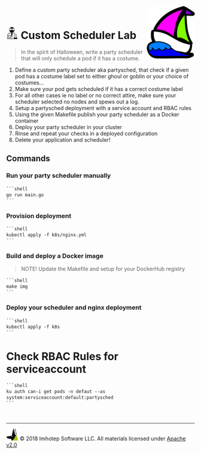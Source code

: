 <img src="../assets/k8sland.png" align="right" width="128" height="auto"/>

<br/>

# <img src="../assets/lab.png" width="32" height="auto"/> Custom Scheduler Lab

> In the spirit of Halloween, write a party scheduler that will only schedule
> a pod if it has a costume.

1. Define a custom party scheduler aka partysched, that check if a given pod
   has a costume label set to either ghoul or goblin or your choice of costumes...
1. Make sure your pod gets scheduled if it has a correct costume label
1. For all other cases ie no label or no correct attire, make sure your scheduler
   selected no nodes and spews out a log.
1. Setup a partysched deployment with a service account and RBAC rules
1. Using the given Makefile publish your party scheduler as a Docker container
1. Deploy your party scheduler in your cluster
1. Rinse and repeat your checks in a deployed configuration
1. Delete your application and scheduler!

## Commands

### Run your party scheduler manually

    ```shell
    go run main.go
    ```

### Provision deployment

    ```shell
    kubectl apply -f k8s/nginx.yml
    ```

### Build and deploy a Docker image

  > NOTE! Update the Makefile and setup for your DockerHub registry

    ```shell
    make img
    ```

### Deploy your scheduler and nginx deployment

    ```shell
    kubectl apply -f k8s
    ```

# Check RBAC Rules for serviceaccount

    ```shell
    ku auth can-i get pods -n defaut --as system:serviceaccount:default:partysched
    ```

<br/>

---
<img src="../assets/imhotep_logo.png" width="32" height="auto"/> © 2018 Imhotep Software LLC.
All materials licensed under [Apache v2.0](http://www.apache.org/licenses/LICENSE-2.0)
